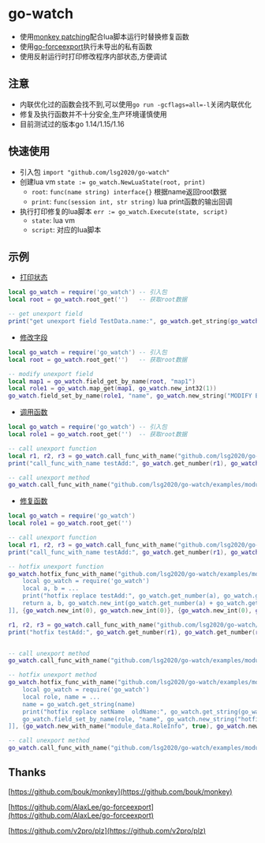 # go-watch
* 使用[monkey patching](https://github.com/bouk/monkey)配合lua脚本运行时替换修复函数
* 使用[go-forceexport](https://github.com/AlaxLee/go-forceexport)执行未导出的私有函数
* 使用反射运行时打印修改程序内部状态,方便调试

## 注意
* 内联优化过的函数会找不到,可以使用`go run -gcflags=all=-l`关闭内联优化
* 修复及执行函数并不十分安全,生产环境谨慎使用
* 目前测试过的版本go 1.14/1.15/1.16


## 快速使用
* 引入包 `import "github.com/lsg2020/go-watch"`
* 创建lua vm `state := go_watch.NewLuaState(root, print)`
    * `root`: `func(name string) interface{}` 根据name返回root数据
    * `print`: `func(session int, str string)` lua print函数的输出回调
* 执行打印修复的lua脚本 `err := go_watch.Execute(state, script)`
    * `state`: lua vm
    * `script`: 对应的lua脚本

## 示例

* [打印状态](https://github.com/lsg2020/go-watch/blob/master/examples/modify.go)

``` lua
local go_watch = require('go_watch') -- 引入包
local root = go_watch.root_get('')   -- 获取root数据

-- get unexport field
print("get unexport field TestData.name:", go_watch.get_string(go_watch.field_get_by_name(root, "name")))
```

* [修改字段](https://github.com/lsg2020/go-watch/blob/master/examples/modify.go)

```lua
local go_watch = require('go_watch') -- 引入包
local root = go_watch.root_get('')   -- 获取root数据

-- modify unexport field
local map1 = go_watch.field_get_by_name(root, "map1")
local role1 = go_watch.map_get(map1, go_watch.new_int32(1))
go_watch.field_set_by_name(role1, "name", go_watch.new_string("MODIFY BY LUA role1"))
```

* [调用函数](https://github.com/lsg2020/go-watch/blob/master/examples/function.go)

```lua
local go_watch = require('go_watch') -- 引入包
local role1 = go_watch.root_get('')  -- 获取root数据

-- call unexport function
local r1, r2, r3 = go_watch.call_func_with_name("github.com/lsg2020/go-watch/examples/module_data.testAdd", {go_watch.new_int(1), go_watch.new_int(2)}, {go_watch.new_int(0), go_watch.new_int(0), go_watch.new_int(0)})
print("call_func_with_name testAdd:", go_watch.get_number(r1), go_watch.get_number(r2), go_watch.get_number(r3))

-- call unexport method
go_watch.call_func_with_name("github.com/lsg2020/go-watch/examples/module_data.(*RoleInfo).setName", {role1, go_watch.new_string("Name by lua")}, {})
```

* [修复函数](https://github.com/lsg2020/go-watch/blob/master/examples/hotfix.go)

``` lua
local go_watch = require('go_watch')
local role1 = go_watch.root_get('')

-- call unexport function
local r1, r2, r3 = go_watch.call_func_with_name("github.com/lsg2020/go-watch/examples/module_data.testAdd", {go_watch.new_int(1), go_watch.new_int(2)}, {go_watch.new_int(0), go_watch.new_int(0), go_watch.new_int(0)})
print("call_func_with_name testAdd:", go_watch.get_number(r1), go_watch.get_number(r2), go_watch.get_number(r3))

-- hotfix unexport function
go_watch.hotfix_func_with_name("github.com/lsg2020/go-watch/examples/module_data.testAdd", [[
    local go_watch = require('go_watch') 
    local a, b = ...
    print("hotfix replace testAdd:", go_watch.get_number(a), go_watch.get_number(b))
    return a, b, go_watch.new_int(go_watch.get_number(a) + go_watch.get_number(b) + 1000)
]], {go_watch.new_int(0), go_watch.new_int(0)}, {go_watch.new_int(0), go_watch.new_int(0), go_watch.new_int(0)})

r1, r2, r3 = go_watch.call_func_with_name("github.com/lsg2020/go-watch/examples/module_data.testAdd", {go_watch.new_int(1), go_watch.new_int(2)}, {go_watch.new_int(0), go_watch.new_int(0), go_watch.new_int(0)})
print("hotfix testAdd:", go_watch.get_number(r1), go_watch.get_number(r2), go_watch.get_number(r3))


-- call unexport method
go_watch.call_func_with_name("github.com/lsg2020/go-watch/examples/module_data.(*RoleInfo).setName", {role1, go_watch.new_string("Name by lua")}, {})

-- hotfix unexport method
go_watch.hotfix_func_with_name("github.com/lsg2020/go-watch/examples/module_data.(*RoleInfo).setName", [[
    local go_watch = require('go_watch') 
    local role, name = ...
    name = go_watch.get_string(name)
    print("hotfix replace setName  oldName:", go_watch.get_string(go_watch.field_get_by_name(role, "name")), " newName:", name)
    go_watch.field_set_by_name(role, "name", go_watch.new_string("hotfix name ------" .. name))
]], {go_watch.new_with_name("module_data.RoleInfo", true), go_watch.new_string("")}, {})

-- call unexport method
go_watch.call_func_with_name("github.com/lsg2020/go-watch/examples/module_data.(*RoleInfo).setName", {role1, go_watch.new_string("Name by lua")}, {})
```

## Thanks

[https://github.com/bouk/monkey](https://github.com/bouk/monkey)

[https://github.com/AlaxLee/go-forceexport](https://github.com/AlaxLee/go-forceexport)

[https://github.com/v2pro/plz](https://github.com/v2pro/plz)

